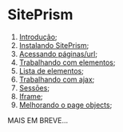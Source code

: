# SitePrism

1. [Introdução](https://github.com/brunobatista25/best_archer/blob/master/tests/SitePrism/01-introducao.md);
2. [Instalando SitePrism](https://github.com/brunobatista25/best_archer/blob/master/tests/SitePrism/02-instalando_siteprism.md);
3. [Acessando páginas/url](https://github.com/brunobatista25/best_archer/blob/master/tests/SitePrism/03-paginas.md);
4. [Trabalhando com elementos](https://github.com/brunobatista25/best_archer/blob/master/tests/SitePrism/04-elementos.md);
5. [Lista de elementos](https://github.com/brunobatista25/best_archer/blob/master/tests/SitePrism/05-lista_de_elementos.md);
6. [Trabalhando com ajax](https://github.com/brunobatista25/best_archer/blob/master/tests/SitePrism/06-ajax.md);
7. [Sessōes](https://github.com/brunobatista25/best_archer/blob/master/tests/SitePrism/07-sessoes.md);
8. [Iframe](https://github.com/brunobatista25/best_archer/blob/master/tests/SitePrism/08-iframe.md);
9. [Melhorando o page objects](https://github.com/brunobatista25/best_archer/blob/master/tests/SitePrism/09-melhorando_pageobjects.md);

MAIS EM BREVE...